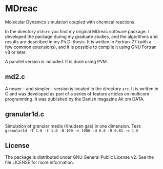 MDreac
======

Molecular Dynamics simulation coupled with chemical reactions.

In the directory `oldsrc` you find my original MDreac software package. I developed the package
during my graduate studies, and the algorithms and results are described in my Ph.D. thesis. It
is written in Fortran-77 (with a few common extensions), and it is possible to compile it using
GNU Fortran v8 or later.

A parallel version is included. It is done using PVM.

md2.c
-----
A newer - and simpler - version is located in the directory `src`. It is written in C and was
developed as part of a series of feature articles on multicore programming. It was published
by the Danish magazine Alt om DATA.

granular1d.c
------------
Simulation of granular media (Knudsen gas) in one dimension.
Test: `granular1d -T 1.0 -t 1.0 -N 100 -n 1000 -d 0.8 -R 0.01 -e 1.0`

License
-------
The package is distributed under GNU General Public License v2. See the file LICENSE for more
information.
